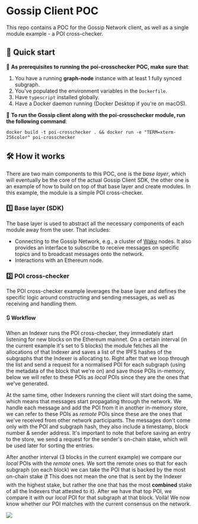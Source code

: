 # Gossip Client POC
This repo contains a POC for the Gossip Network client,  as well as a single module example - a POI cross-checker.
## 🏃 Quick start
📝 **As prerequisites to running the poi-crosschecker POC, make sure that**:
1. You have a running **graph-node** instance with at least 1 fully synced subgraph.
2. You've populated the environment variables in the `Dockerfile`.
3. Have `typescript` installed globally.
5. Have a Docker daemon running (Docker Desktop if you're on macOS).

🚀 **To run the Gossip client along with the poi-crosschecker module, run the following command**:
```
docker build -t poi-crosschecker . && docker run -e "TERM=xterm-256color" poi-crosschecker
```

## 🛠️ How it works
There are two main components to this POC, one is the *base layer*, which will eventually be the core of the actual Gossip Client SDK, the other one is an example of how to build on top of that base layer and create modules. In this example, the module is a simple POI cross-checker. 

### 1️⃣ Base layer (SDK)
The base layer is used to abstract all the necessary components of each module away from the user. That includes:
- Connecting to the Gossip Network, e.g., a cluster of [Waku](https://waku.org/) nodes. It also provides an interface to subscribe to receive messages on specific topics and to broadcast messages onto the network.
- Interactions with an Ethereum node.

### 2️⃣ POI cross-checker
The POI cross-checker example leverages the base layer and defines the specific logic around constructing and sending messages, as well as receiving and handling them.

#### 🔃 Workflow
When an Indexer runs the POI cross-checker, they immediately start listening for new blocks on the Ethereum mainnet. On a certain interval (in the current example it's set to 5 blocks) the module fetches all the allocations of that Indexer and saves a list of the IPFS hashes of the subgraphs that the Indexer is allocating to. Right after that we loop through the list and send a request for a normalised POI for each subgraph (using the metadata of the block that we're on) and save those POIs in-memory, below we will refer to these POIs as *local*  POIs since they are the ones that we've generated. 

At the same time, other Indexers running the client will start doing the same, which means that messages start propagating through the network. We handle each message and add the POI from it in another in-memory store, we can refer to these POIs as *remote* POIs since these are the ones that we've received from other network participants. The messages don't come only with the POI and subgraph hash, they also include a timestamp, block number & sender address. It's important to note that before saving an entry to the store, we send a request for the sender's on-chain stake, which will be used later for sorting the entries.

After another interval (3 blocks in the current example) we compare our *local* POIs with the *remote* ones. We sort the remote ones so that for each subgraph (on each block) we can take the POI that is backed by the most on-chain stake (❗ This does not mean the one that is sent by the Indexer with the highest stake, but rather the one that has the most **combined** stake of all the Indexers that attested to it). After we have that top POI, we compare it with our *local* POI for that subgraph at that block. Voilà! We now know whether our POI matches with the current consensus on the network.

[![](https://mermaid.ink/img/pako:eNptz8EKwjAMBuBXKTkpbC-wg7A5j17cbtZDaUJXtrajawXZ9u5WhyBoTsnPR0hmkA4JClBejB1ra25ZqvJ6HDTZcGN5flguJEnfCdmZpkkomhZW7c4O40D7f74anOxZ67VS5H9s9TYN2e99JWRgyBuhMR0zvySH0JEhDkVqUfieA7drcnFEEeiEOjgPRfCRMhAxuOZh5WfeTK1F-sts4foEUQJOKQ)](https://mermaid.live/edit#pako:eNptz8EKwjAMBuBXKTkpbC-wg7A5j17cbtZDaUJXtrajawXZ9u5WhyBoTsnPR0hmkA4JClBejB1ra25ZqvJ6HDTZcGN5flguJEnfCdmZpkkomhZW7c4O40D7f74anOxZ67VS5H9s9TYN2e99JWRgyBuhMR0zvySH0JEhDkVqUfieA7drcnFEEeiEOjgPRfCRMhAxuOZh5WfeTK1F-sts4foEUQJOKQ)
